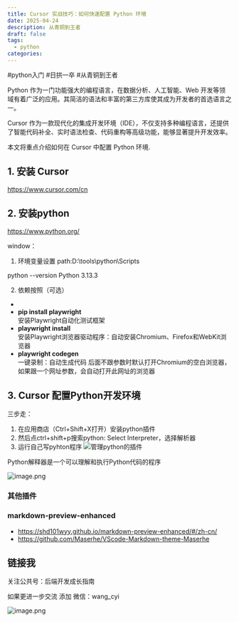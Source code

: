 ```yaml
---
title: Cursor 实战技巧：如何快速配置 Python 环境
date: 2025-04-24
description: 从青铜到王者
draft: false
tags:
  - python
categories:
---
```

#python入门 #日拱一卒 #从青铜到王者 



Python 作为一门功能强大的编程语言，在数据分析、人工智能、Web 开发等领域有着广泛的应用。其简洁的语法和丰富的第三方库使其成为开发者的首选语言之一。

Cursor 作为一款现代化的集成开发环境（IDE），不仅支持多种编程语言，还提供了智能代码补全、实时语法检查、代码重构等高级功能，能够显著提升开发效率。


本文将重点介绍如何在 Cursor 中配置 Python 环境.

## 1. 安装 Cursor

https://www.cursor.com/cn
## 2. 安装python

https://www.python.org/


window：

1. 环境变量设置  path:D:\tools\python\Scripts

 python --version
 Python 3.13.3

2. 依赖按照（可选）
-  
- **pip install playwright**  
    安装Playwright自动化测试框架
- **playwright install**  
    安装Playwright浏览器驱动程序：自动安装Chromium、Firefox和WebKit浏览器
- **playwright codegen**  
    一键录制：自动生成代码 后面不跟参数时默认打开Chromium的空白浏览器，如果跟一个网址参数，会自动打开此网址的浏览器


 
## 3. Cursor 配置Python开发环境

三步走：
1. 在应用商店（Ctrl+Shift+X打开）安装python插件
2. 然后点ctrl+shift+p搜索python: Select Interpreter，选择解析器
3.  运行自己写pyhton程序 
![管理python的插件](https://money-1256465252.cos.ap-beijing.myqcloud.com/2025/20250424201507.png)


Python解释器是一个可以理解和执行Python代码的程序

![image.png](https://money-1256465252.cos.ap-beijing.myqcloud.com/2025/20250424201748.png)



### 其他插件


### markdown-preview-enhanced
- https://shd101wyy.github.io/markdown-preview-enhanced/#/zh-cn/
- https://github.com/Maserhe/VScode-Markdown-theme-Maserhe

## 链接我 




关注公共号：后端开发成长指南  

如果更进一步交流 添加 微信：wang_cyi


![image.png](https://money-1256465252.cos.ap-beijing.myqcloud.com/2025/20250331222159.png)
